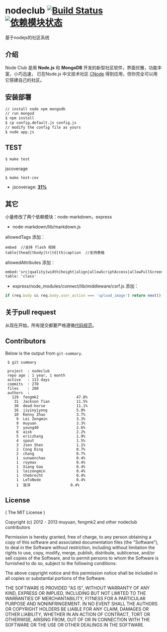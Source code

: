 # nodeclub [![Build Status](https://secure.travis-ci.org/cnodejs/nodeclub.png?branch=master)](http://travis-ci.org/cnodejs/nodeclub) [![依赖模块状态](https://david-dm.org/cnodejs/nodeclub.png)](http://david-dm.org/cnodejs/nodeclub)

基于nodejs的社区系统

## 介绍

Node Club 是用 **Node.js** 和 **MongoDB** 开发的新型社区软件，界面优雅，功能丰富，小巧迅速，
已在Node.js 中文技术社区 [CNode](http://cnodejs.org) 得到应用，但你完全可以用它搭建自己的社区。

## 安装部署

```bash
// install node npm mongodb
// run mongod
$ npm install
$ cp config.default.js config.js
// modify the config file as yours
$ node app.js
```

## TEST

```bash
$ make test
```

jscoverage

```bash
$ make test-cov
```

* jscoverage: [**31%**](http://fengmk2.github.com/coverage/nodeclub.html)
    
## 其它

小量修改了两个依赖模块：node-markdown，express
 
* node-markdown/lib/markdown.js  

allowedTags 添加：

```
embed  //支持 flash 视频
table|thead|tbody|tr|td|th|caption  //支持表格
```
   
allowedAttributes 添加：

```
embed:'src|quality|width|height|align|allowScriptAccess|allowFullScreen|mode|type'
table: 'class'
```

* express/node_modules/connect/lib/middleware/csrf.js 添加：

```javascript
if (req.body && req.body.user_action === 'upload_image') return next();
```

## 关于pull request

从现在开始，所有提交都要严格遵循[代码规范](https://github.com/windyrobin/iFrame/blob/master/style.md)。

## Contributors

Below is the output from `git-summary`.

```
 $ git summary 

 project  : nodeclub
 repo age : 1 year, 1 month
 active   : 113 days
 commits  : 270
 files    : 280
 authors  : 
   129  fengmk2                 47.8%
    31  Jackson Tian            11.5%
    30  dead-horse              11.1%
    16  jiyinyiyong             5.9%
    10  Kenny Zhao              3.7%
     9  Lei Zongmin             3.3%
     9  muyuan                  3.3%
     7  young40                 2.6%
     6  aisk                    2.2%
     5  ericzhang               1.9%
     4  spout                   1.5%
     3  Json Shen               1.1%
     2  Cong Ding               0.7%
     2  chang                   0.7%
     1  sunwenchao              0.4%
     1  roymax                  0.4%
     1  Xiang Gao               0.4%
     1  leizongmin              0.4%
     1  thebrecht               0.4%
     1  LeToNode                0.4%
     1  张洋                  0.4%
```

## License

( The MIT License )

Copyright (c) 2012 - 2013 muyuan, fengmk2 and other nodeclub contributors

Permission is hereby granted, free of charge, to any person obtaining
a copy of this software and associated documentation files (the
"Software"), to deal in the Software without restriction, including
without limitation the rights to use, copy, modify, merge, publish,
distribute, sublicense, and/or sell copies of the Software, and to
permit persons to whom the Software is furnished to do so, subject to
the following conditions:

The above copyright notice and this permission notice shall be
included in all copies or substantial portions of the Software.

THE SOFTWARE IS PROVIDED "AS IS", WITHOUT WARRANTY OF ANY KIND,
EXPRESS OR IMPLIED, INCLUDING BUT NOT LIMITED TO THE WARRANTIES OF
MERCHANTABILITY, FITNESS FOR A PARTICULAR PURPOSE AND
NONINFRINGEMENT. IN NO EVENT SHALL THE AUTHORS OR COPYRIGHT HOLDERS BE
LIABLE FOR ANY CLAIM, DAMAGES OR OTHER LIABILITY, WHETHER IN AN ACTION
OF CONTRACT, TORT OR OTHERWISE, ARISING FROM, OUT OF OR IN CONNECTION
WITH THE SOFTWARE OR THE USE OR OTHER DEALINGS IN THE SOFTWARE.
